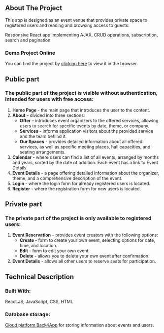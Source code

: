 ## About The Project

This app is designed as an event venue that provides private space to registered users and reading and browsing access to guests.

Responsive React app implementing AJAX, CRUD operations, subscription, search and pagination.

### Demo Project Online
You can find the project by [clicking here]( https://event-center-eb631.web.app) to view it in the browser.

## Public part

### The public part of the project is visible without authentication, intended for users with free access:

1. **Home Page** - the main page that introduces the user to the content.
2. **About** – divided into three sections:
   - **Offer** – introduces event organizers to the offered services, allowing users to search for specific events by date, theme, or company.
   - **Services** - informs application visitors about the provided service and the team behind it.
   - **Our Spaces** - provides detailed information about all offered services, as well as specific meeting places, hall capacities, and seating arrangements.
3. **Calendar** - where users can find a list of all events, arranged by months and years, sorted by the date of addition. Each event has a link to Event Details.
4. **Event Details** - a page offering detailed information about the organizer, theme, and a comprehensive description of the event.
5. **Login** - where the login form for already registered users is located.
6. **Register** - where the registration form for new users is located.

## Private part 

### The private part of the project is only available to registered users:

1. **Event Reservation** – provides event creators with the following options:
   - **Create** - form to create your own event, selecting options for date, time, and location.
   - **Edit** - form to edit your own event.
   - **Delete** - allows you to delete your own event after confirmation.
2. **Event Details** - allows all other users to reserve seats for participation.

## Technical Description

### Built With:
React.JS, JavaScript, CSS, HTML 

### Database storage:
[Cloud platform Back4App](https://www.back4app.com/) for storing information about events and users.


